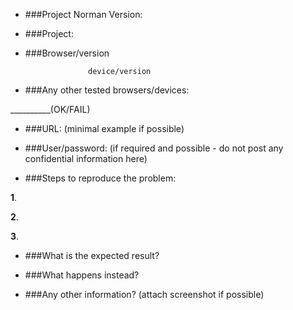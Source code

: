 + ###Project Norman Version:


+ ###Project:


+ ###Browser/version

                    device/version


+ ###Any other tested browsers/devices:  

__________(OK/FAIL)


+ ###URL:   (minimal example if possible)


+ ###User/password:    (if required and possible - do not post any confidential information here)


+ ###Steps to reproduce the problem:


**1**.

**2**.

**3**.


+ ###What is the expected result?

 
+ ###What happens instead?


+ ###Any other information? (attach screenshot if possible)
